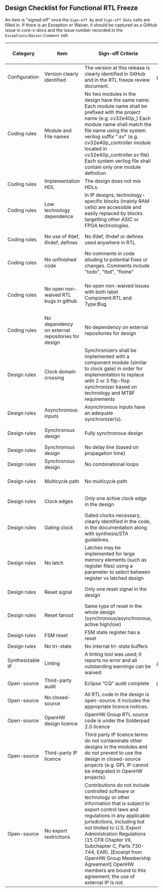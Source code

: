 ## Design Checklist for Functional RTL Freeze
An item is "signed off" once the `Sign-off By` and `Sign-off Date` cells are filled in. If there is an Exception or Waiver, it should be captured as a GitHub issue in core-v-docs and the issue number recorded in the `Exceptions/Waiver/Comment` cell.


| Category         | Item                                              | Sign-off Criteria                                                                                                                                                                                                                                                                                                                                                                                                                   | Signed-off By                 | Sign-off Date  | Exceptions/Waivers/Comments                                                                                                                                                                                                      |
| ---------------- | ------------------------------------------------- | ----------------------------------------------------------------------------------------------------------------------------------------------------------------------------------------------------------------------------------------------------------------------------------------------------------------------------------------------------------------------------------------------------------------------------------- | --------------------- | ---------- | ----------------------------------------------------------------------------------------------------------------------------------------------------------------------------------------------------------------------- |
| Configuration    | Version clearly identified                        | The version at this release is clearly identified in GitHub and in the RTL freeze review document.                                                                                                                                                                                                                                                                                                                                  | arjan.bink@silabs.com |            |                                                                                                                                                                                                                         |
| Coding rules     | Module and File names                             | No two modules in the design have the same name. Each module name shall be prefixed with the project name (e.g. cv32e40p_<module>) Each module name shall match the file name using the system verilog suffix ".sv" (e.g. cv32e40p_controller module located in cv32e40p_controller.sv file) Each system verilog file shall contain only one module definition                                                                      |                       |            |                                                                                                                                                                                                                         |
| Coding rules     | Implementation HDL                                | The design does not mix HDLs.                                                                                                                                                                                                                                                                                                                                                                                                       |                       |            |                                                                                                                                                                                                                         |
| Coding rules     | Low technology dependence                         | In IP designs, technology-specific blocks (mainly RAM cells) are accessible and easily replaced by blocks targetting other ASIC or FPGA technologies.                                                                                                                                                                                                                                                                               |                       |            |This criterion does not apply to SoC/silicon projects.                                                                                                                                                                   |
| Coding rules     | No use of ifdef, ifndef, defines                  | No ifdef, ifndef or defines used anywhere in RTL                                                                                                                                                                                                                                                                                                                                                                                    |                       |            |Except for assertions, which shall be within a define using the project name (e.g. <PROJECT_NAME>_ASSERT_ON)                                                                                                             |
| Coding rules     | No unfinished code                                | No comments in code alluding to potential fixes or changes. Comments include "todo", "tbd", "fixme"                                                                                                                                                                                                                                                                                                                                 |                       |            |                                                                                                                                                                                                                         |
| Coding rules     | No open non-waived RTL bugs in github             | No open non-waived issues with both label Component:RTL and Type:Bug                                                                                                                                                                                                                                                                                                                                                                |                       |            |Waiving can be done by applying the WAIVED:<PROJECT_NAME>. Issues labelled with a non-applicable parameter option are waived as well in case the RTL Freeze configuration applies to a different parameter configuration |
| Coding rules     | No dependency on external repositories for design | No dependency on external repositories for design                                                                                                                                                                                                                                                                                                                                                                                   |                       |            |                                                                                                                                                                                                                         |
| Design rules     | Clock domain crossing                             | Synchronizers shall be implemented with a component module (similar to clock gate) in order for implementation to replace with 2 or 3 flip-flop synchronizer based on technology and MTBF requirements                                                                                                                                                                                                                              |                       |            |                                                                                                                                                                                                                         |
| Design rules     | Asynchronous inputs                               | Asynchronous inputs have an adequate synchronizer(s).                                                                                                                                                                                                                                                                                                                                                                               |                       |            |                                                                                                                                                                                                                         |
| Design rules     | Synchronous design                                | Fully synchronous design                                                                                                                                                                                                                                                                                                                                                                                                            |                       |            |Other design styles clearly identified in the code, in the documentation along with synthesis/STA guidelines.                                                                                                            |
| Design rules     | Synchronous design                                | No delay line (based on propagation time)                                                                                                                                                                                                                                                                                                                                                                                           |                       |            |                                                                                                                                                                                                                         |
| Design rules     | Synchronous design                                | No combinational loops                                                                                                                                                                                                                                                                                                                                                                                                              |                       |            |                                                                                                                                                                                                                         |
| Design rules     | Multicycle path                                   | No multicycle path                                                                                                                                                                                                                                                                                                                                                                                                                  |                       |            |Multicycles necessary, clearly identified in the code, in the documentation along with synthesis/STA guidelines.                                                                                                         |
| Design rules     | Clock edges                                       | Only one active clock edge in the design                                                                                                                                                                                                                                                                                                                                                                                            |                       |            |Other clock schemes necessary, clearly identified in the code, in the documentation along with synthesis/STA guidelines.                                                                                                 |
| Design rules     | Gating clock                                      | Gated clocks necessary, clearly identified in the code, in the documentation along with synthesis/STA guidelines.                                                                                                                                                                                                                                                                                                                   |                       |            |                                                                                                                                                                                                                         |
| Design rules     | No latch                                          | Latches may be implemented for large memory elements (such as register files) using a parameter to select between register vs latched design                                                                                                                                                                                                                                                                                        |                       |            |                                                                                                                                                                                                                         |
| Design rules     | Reset signal                                      | Only one reset signal in the design                                                                                                                                                                                                                                                                                                                                                                                                 |                       |            |Other design styles necessary, clearly identified in the code, in the documentation along with synthesis/STA guidelines.                                                                                                 |
| Design rules     | Reset fanout                                      | Same type of reset in the whole design (synchronous/asynchronous, active high/low)                                                                                                                                                                                                                                                                                                                                                  |                       |            |                                                                                                                                                                                                                         |
| Design rules     | FSM reset                                         | FSM state register has a reset                                                                                                                                                                                                                                                                                                                                                                                                      |                       |            |                                                                                                                                                                                                                         |
| Design rules     | No tri-state                                      | No internal tri-state buffers                                                                                                                                                                                                                                                                                                                                                                                                       |                       |            |Does not apply to I/O pads.                                                                                                                                                                                              |
| Synthesizable IP | Linting                                           | A linting tool was used; it reports no error and all outstanding warnings can be waived.                                                                                                                                                                                                                                                                                                                                            | arjan.bink@silabs.com |            |                                                                                                                                                                                                                         |
| Open-source      | Third-party audit                                 | Eclipse “CQ” audit complete                                                                                                                                                                                                                                                                                                                                                                                                         | mike@openhwgroup.org  | 2020-11-18 |https://dev.eclipse.org/ipzilla/show_bug.cgi?id=22415                                                                                                                                                                    |
| Open-source      | No closed-source                                  | All RTL code in the design is open-source. It includes the appropriate licence notices.                                                                                                                                                                                                                                                                                                                                             |                       |            |                                                                                                                                                                                                                         |
| Open-source      | OpenHW design licence                             | OpenHW Group RTL  source code is under the Solderpad 2.0 licence                                                                                                                                                                                                                                                                                                                                                                    |                       |            |                                                                                                                                                                                                                         |
| Open-source      | Third-party IP licence                            | Third party IP licence terms do not contaminate other designs in the modules and do not prevent to use the design in closed-source projects (e.g. GPL IP cannot be integrated in OpenHW projects).                                                                                                                                                                                                                                  |                       |            |                                                                                                                                                                                                                         |
| Open-source      | No export restrictions                            | Contributions do not include controlled software or technology or other information that is subject to export control laws and regulations in any applicable jurisdictions, including but not limited to U.S. Export Administration Regulations (15 CFR Chapter VII, Subchapter C, Parts 730-744, EAR). [Excerpt from OpenHW Group Membership Agreement] OpenHW members are bound to this agreement; the use of external IP is not. |                       |            |                                                                                                                                                                                                                         |
